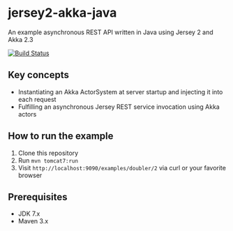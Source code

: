 jersey2-akka-java
=================

An example asynchronous REST API written in Java using Jersey 2 and Akka 2.3

[![Build Status](https://travis-ci.org/pofallon/jersey2-akka-java.svg?branch=master)](https://travis-ci.org/pofallon/jersey2-akka-java)

Key concepts
------------
* Instantiating an Akka ActorSystem at server startup and injecting it into each request
* Fulfilling an asynchronous Jersey REST service invocation using Akka actors

How to run the example
----------------------
1. Clone this repository
2. Run `mvn tomcat7:run`
3. Visit `http://localhost:9090/examples/doubler/2` via curl or your favorite browser

Prerequisites
-------------
* JDK 7.x
* Maven 3.x
